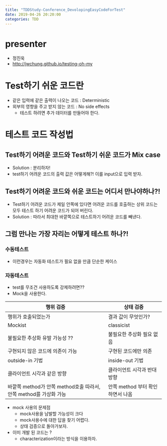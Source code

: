 ```yaml
---
title: "TDDStudy-Conference_DevolopingEasyCodeForTest"
date: 2019-04-26 20:20:00
categories: TDD
---
```

# presenter
- 정진욱
- http://jwchung.github.io/testing-oh-my
# Test하기 쉬운 코드란
- 같은 입력에 같은 출력이 나오는 코드 : Deterministic
- 외부의 영향을 주고 받지 않는 코드 : No side effects
    - 테스트 하려면 추가 데이터를 만들어야 한다.

# 테스트 코드 작성법

## Test하기 어려운 코드와 Test하기 쉬운 코드가 Mix case

- Solution : 분리하자!
- test하기 어려운 코드의 출력 값은 어떻게해?! 이를 input으로 입력 받자.

## Test하기 어려운 코드와 쉬운 코드는 어디서 만나야하나?!

- Test하기 어려운 코드가 제일 안쪽에 있다면 어려운 코드를 호출하는 상위 코드는 모두 테스트 하기 어려운 코드가 되어 버린다.
- Solution : 따라서 최대한 바깥쪽으로 테스트하기 어려운 코드를 빼낸다.


## 그럼 만나는 가장 자리는 어떻게 테스트 하나?!

### 수동테스트
- 이런경우는 자동화 테스트가 필요 없을 만큼 단순한 케이스

### 자동테스트
- test를 무조건 사용하도록 강제하려면??
- Mock을 사용한다.

| 행위 검증 | 상태 검증 |
| --- | --- |
| 행위가 호출되었는가   | 결과 값이 무엇인가?  |
| Mockist | classicist |
| 불필요한 추상화 유발 가능성 ??| 불필요한 추상화 필요 없음  |
| 구현되지 않은 코드에 의존이 가능  | 구현된 코드에만 의존 |
| outside-in 기법  | inside-out 기법 |
| 클라이언트 시각과 같은 방향  | 클라이언트 시각과 반대 방향 |
| 바깥쪽 method가 안쪽 method호출 따라서, 안쪽 method를 가상화 가능  | 안쪽 method 부터 확인하면서 나옴  |

- mock 사용의 문제점
    - mock사용을 남발할 가능성이 크다
    - mock사용수에 대한 답을 찾기 어렵다.
    - 상태 검증으로 돌아가보자.
- 이미 개발 된 코드는 ?
    - characterization이라는 방식을 이용하자.
